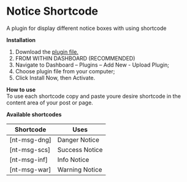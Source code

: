 # Notice Shortcode
A plugin for  display different notice boxes with using shortcode

<strong>Installation</strong><br/>
1. Download the <a href="https://drive.google.com/file/d/1XyXN4wCcyTbBxHChfARz6vIRq4pTQfEX/view?usp=sharing" target="_blank"> plugin file.</a><br/>
2. FROM WITHIN DASHBOARD (RECOMMENDED)<br/>
3. Navigate to Dashboard – Plugins – Add New - Upload Plugin;<br/>
4. Choose plugin file from your computer;<br/>
5. Click Install Now, then Activate.<br/>


<strong>How to use</strong><br/>
To use each shortcode copy and paste youre desire shortcode in the content area of your post or page.


<strong>Available shortcodes</strong><br/>

<table class="table">
  <thead>
    <tr>
      <th scope="col">Shortcode</th>
      <th scope="col">Uses</th>
    </tr>
  </thead>
  <tbody>
    <tr>
      <td>[nt-msg-dng]</td>
      <td>Danger Notice</td>
    </tr>
    <tr>
      <td>[nt-msg-scs]</td>
      <td>Success Notice</td>
    </tr>
    <tr>
      <td>[nt-msg-inf]</td>
      <td>Info Notice</td>
    </tr>
    <tr>
      <td>[nt-msg-war]</td>
      <td>Warning Notice</td>
    </tr>
  </tbody>
</table>
